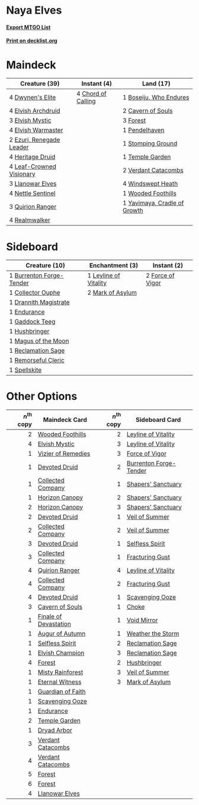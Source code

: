 # Naya Elves

#### [Export MTGO List](../collection/Naya%20Elves/Naya%20Elves.txt)
#### [Print on decklist.org](http://decklist.org/?deckmain=1%09Boseiju,%20Who%20Endures%0A2%09Cavern%20of%20Souls%0A4%09Chord%20of%20Calling%0A4%09Dwynen's%20Elite%0A4%09Elvish%20Archdruid%0A3%09Elvish%20Mystic%0A4%09Elvish%20Warmaster%0A2%09Ezuri,%20Renegade%20Leader%0A3%09Forest%0A4%09Heritage%20Druid%0A4%09Leaf-Crowned%20Visionary%0A3%09Llanowar%20Elves%0A4%09Nettle%20Sentinel%0A1%09Pendelhaven%0A3%09Quirion%20Ranger%0A4%09Realmwalker%0A1%09Stomping%20Ground%0A1%09Temple%20Garden%0A2%09Verdant%20Catacombs%0A4%09Windswept%20Heath%0A1%09Wooded%20Foothills%0A1%09Yavimaya,%20Cradle%20of%20Growth&deckside=1%09Burrenton%20Forge-Tender%0A1%09Collector%20Ouphe%0A1%09Drannith%20Magistrate%0A1%09Endurance%0A2%09Force%20of%20Vigor%0A1%09Gaddock%20Teeg%0A1%09Hushbringer%0A1%09Leyline%20of%20Vitality%0A1%09Magus%20of%20the%20Moon%0A2%09Mark%20of%20Asylum%0A1%09Reclamation%20Sage%0A1%09Remorseful%20Cleric%0A1%09Spellskite)
# Maindeck

|                                           Creature (39)                                           |                                         Instant (4)                                         |                                               Land (17)                                               |
|---------------------------------------------------------------------------------------------------|---------------------------------------------------------------------------------------------|-------------------------------------------------------------------------------------------------------|
|4 [Dwynen's Elite](http://gatherer.wizards.com/Pages/Card/Details.aspx?multiverseid=442739)        |4 [Chord of Calling](http://gatherer.wizards.com/Pages/Card/Details.aspx?multiverseid=383209)|1 [Boseiju, Who Endures](http://gatherer.wizards.com/Pages/Card/Details.aspx?multiverseid=548579)      |
|4 [Elvish Archdruid](http://gatherer.wizards.com/Pages/Card/Details.aspx?multiverseid=389498)      |                                                                                             |2 [Cavern of Souls](http://gatherer.wizards.com/Pages/Card/Details.aspx?multiverseid=278058)           |
|3 [Elvish Mystic](http://gatherer.wizards.com/Pages/Card/Details.aspx?multiverseid=389499)         |                                                                                             |3 [Forest](http://gatherer.wizards.com/Pages/Card/Details.aspx?multiverseid=439860)                    |
|4 [Elvish Warmaster](http://gatherer.wizards.com/Pages/Card/Details.aspx?multiverseid=503780)      |                                                                                             |1 [Pendelhaven](http://gatherer.wizards.com/Pages/Card/Details.aspx?multiverseid=442233)               |
|2 [Ezuri, Renegade Leader](http://gatherer.wizards.com/Pages/Card/Details.aspx?multiverseid=389511)|                                                                                             |1 [Stomping Ground](http://gatherer.wizards.com/Pages/Card/Details.aspx?multiverseid=405110)           |
|4 [Heritage Druid](http://gatherer.wizards.com/Pages/Card/Details.aspx?multiverseid=413713)        |                                                                                             |1 [Temple Garden](http://gatherer.wizards.com/Pages/Card/Details.aspx?multiverseid=405112)             |
|4 [Leaf-Crowned Visionary](http://gatherer.wizards.com/Pages/Card/Details.aspx?multiverseid=574647)|                                                                                             |2 [Verdant Catacombs](http://gatherer.wizards.com/Pages/Card/Details.aspx?multiverseid=405113)         |
|3 [Llanowar Elves](http://gatherer.wizards.com/Pages/Card/Details.aspx?multiverseid=129626)        |                                                                                             |4 [Windswept Heath](http://gatherer.wizards.com/Pages/Card/Details.aspx?multiverseid=405115)           |
|4 [Nettle Sentinel](http://gatherer.wizards.com/Pages/Card/Details.aspx?multiverseid=442171)       |                                                                                             |1 [Wooded Foothills](http://gatherer.wizards.com/Pages/Card/Details.aspx?multiverseid=405116)          |
|3 [Quirion Ranger](http://gatherer.wizards.com/Pages/Card/Details.aspx?multiverseid=3674)          |                                                                                             |1 [Yavimaya, Cradle of Growth](http://gatherer.wizards.com/Pages/Card/Details.aspx?multiverseid=522337)|
|4 [Realmwalker](http://gatherer.wizards.com/Pages/Card/Details.aspx?multiverseid=503804)           |                                                                                             |                                                                                                       |


# Sideboard

|                                           Creature (10)                                           |                                        Enchantment (3)                                         |                                        Instant (2)                                        |
|---------------------------------------------------------------------------------------------------|------------------------------------------------------------------------------------------------|-------------------------------------------------------------------------------------------|
|1 [Burrenton Forge-Tender](http://gatherer.wizards.com/Pages/Card/Details.aspx?multiverseid=438580)|1 [Leyline of Vitality](http://gatherer.wizards.com/Pages/Card/Details.aspx?multiverseid=205031)|2 [Force of Vigor](http://gatherer.wizards.com/Pages/Card/Details.aspx?multiverseid=464113)|
|1 [Collector Ouphe](http://gatherer.wizards.com/Pages/Card/Details.aspx?multiverseid=464107)       |2 [Mark of Asylum](http://gatherer.wizards.com/Pages/Card/Details.aspx?multiverseid=186615)     |                                                                                           |
|1 [Drannith Magistrate](http://gatherer.wizards.com/Pages/Card/Details.aspx?multiverseid=479531)   |                                                                                                |                                                                                           |
|1 [Endurance](http://gatherer.wizards.com/Pages/Card/Details.aspx?multiverseid=522233)             |                                                                                                |                                                                                           |
|1 [Gaddock Teeg](http://gatherer.wizards.com/Pages/Card/Details.aspx?multiverseid=140188)          |                                                                                                |                                                                                           |
|1 [Hushbringer](http://gatherer.wizards.com/Pages/Card/Details.aspx?multiverseid=472980)           |                                                                                                |                                                                                           |
|1 [Magus of the Moon](http://gatherer.wizards.com/Pages/Card/Details.aspx?multiverseid=136152)     |                                                                                                |                                                                                           |
|1 [Reclamation Sage](http://gatherer.wizards.com/Pages/Card/Details.aspx?multiverseid=389651)      |                                                                                                |                                                                                           |
|1 [Remorseful Cleric](http://gatherer.wizards.com/Pages/Card/Details.aspx?multiverseid=447169)     |                                                                                                |                                                                                           |
|1 [Spellskite](http://gatherer.wizards.com/Pages/Card/Details.aspx?multiverseid=397743)            |                                                                                                |                                                                                           |


# Other Options

|*n*<sup>th</sup> copy|                                         Maindeck Card                                          |*n*<sup>th</sup> copy|                                         Sideboard Card                                          |
|--------------------:|------------------------------------------------------------------------------------------------|--------------------:|-------------------------------------------------------------------------------------------------|
|                    2|[Wooded Foothills](http://gatherer.wizards.com/Pages/Card/Details.aspx?multiverseid=405116)     |                    2|[Leyline of Vitality](http://gatherer.wizards.com/Pages/Card/Details.aspx?multiverseid=205031)   |
|                    4|[Elvish Mystic](http://gatherer.wizards.com/Pages/Card/Details.aspx?multiverseid=389499)        |                    3|[Leyline of Vitality](http://gatherer.wizards.com/Pages/Card/Details.aspx?multiverseid=205031)   |
|                    1|[Vizier of Remedies](http://gatherer.wizards.com/Pages/Card/Details.aspx?multiverseid=426740)   |                    3|[Force of Vigor](http://gatherer.wizards.com/Pages/Card/Details.aspx?multiverseid=464113)        |
|                    1|[Devoted Druid](http://gatherer.wizards.com/Pages/Card/Details.aspx?multiverseid=135500)        |                    2|[Burrenton Forge-Tender](http://gatherer.wizards.com/Pages/Card/Details.aspx?multiverseid=438580)|
|                    1|[Collected Company](http://gatherer.wizards.com/Pages/Card/Details.aspx?multiverseid=394519)    |                    1|[Shapers' Sanctuary](http://gatherer.wizards.com/Pages/Card/Details.aspx?multiverseid=435362)    |
|                    1|[Horizon Canopy](http://gatherer.wizards.com/Pages/Card/Details.aspx?multiverseid=409571)       |                    2|[Shapers' Sanctuary](http://gatherer.wizards.com/Pages/Card/Details.aspx?multiverseid=435362)    |
|                    2|[Horizon Canopy](http://gatherer.wizards.com/Pages/Card/Details.aspx?multiverseid=409571)       |                    3|[Shapers' Sanctuary](http://gatherer.wizards.com/Pages/Card/Details.aspx?multiverseid=435362)    |
|                    2|[Devoted Druid](http://gatherer.wizards.com/Pages/Card/Details.aspx?multiverseid=135500)        |                    1|[Veil of Summer](http://gatherer.wizards.com/Pages/Card/Details.aspx?multiverseid=466952)        |
|                    2|[Collected Company](http://gatherer.wizards.com/Pages/Card/Details.aspx?multiverseid=394519)    |                    2|[Veil of Summer](http://gatherer.wizards.com/Pages/Card/Details.aspx?multiverseid=466952)        |
|                    3|[Devoted Druid](http://gatherer.wizards.com/Pages/Card/Details.aspx?multiverseid=135500)        |                    1|[Selfless Spirit](http://gatherer.wizards.com/Pages/Card/Details.aspx?multiverseid=414332)       |
|                    3|[Collected Company](http://gatherer.wizards.com/Pages/Card/Details.aspx?multiverseid=394519)    |                    1|[Fracturing Gust](http://gatherer.wizards.com/Pages/Card/Details.aspx?multiverseid=146759)       |
|                    4|[Quirion Ranger](http://gatherer.wizards.com/Pages/Card/Details.aspx?multiverseid=3674)         |                    4|[Leyline of Vitality](http://gatherer.wizards.com/Pages/Card/Details.aspx?multiverseid=205031)   |
|                    4|[Collected Company](http://gatherer.wizards.com/Pages/Card/Details.aspx?multiverseid=394519)    |                    2|[Fracturing Gust](http://gatherer.wizards.com/Pages/Card/Details.aspx?multiverseid=146759)       |
|                    4|[Devoted Druid](http://gatherer.wizards.com/Pages/Card/Details.aspx?multiverseid=135500)        |                    1|[Scavenging Ooze](http://gatherer.wizards.com/Pages/Card/Details.aspx?multiverseid=420783)       |
|                    3|[Cavern of Souls](http://gatherer.wizards.com/Pages/Card/Details.aspx?multiverseid=278058)      |                    1|[Choke](http://gatherer.wizards.com/Pages/Card/Details.aspx?multiverseid=45431)                  |
|                    1|[Finale of Devastation](http://gatherer.wizards.com/Pages/Card/Details.aspx?multiverseid=461087)|                    1|[Void Mirror](http://gatherer.wizards.com/Pages/Card/Details.aspx?multiverseid=522318)           |
|                    1|[Augur of Autumn](http://gatherer.wizards.com/Pages/Card/Details.aspx?multiverseid=534952)      |                    1|[Weather the Storm](http://gatherer.wizards.com/Pages/Card/Details.aspx?multiverseid=464140)     |
|                    1|[Selfless Spirit](http://gatherer.wizards.com/Pages/Card/Details.aspx?multiverseid=414332)      |                    2|[Reclamation Sage](http://gatherer.wizards.com/Pages/Card/Details.aspx?multiverseid=389651)      |
|                    1|[Elvish Champion](http://gatherer.wizards.com/Pages/Card/Details.aspx?multiverseid=129534)      |                    3|[Reclamation Sage](http://gatherer.wizards.com/Pages/Card/Details.aspx?multiverseid=389651)      |
|                    4|[Forest](http://gatherer.wizards.com/Pages/Card/Details.aspx?multiverseid=439860)               |                    2|[Hushbringer](http://gatherer.wizards.com/Pages/Card/Details.aspx?multiverseid=472980)           |
|                    1|[Misty Rainforest](http://gatherer.wizards.com/Pages/Card/Details.aspx?multiverseid=405102)     |                    3|[Veil of Summer](http://gatherer.wizards.com/Pages/Card/Details.aspx?multiverseid=466952)        |
|                    1|[Eternal Witness](http://gatherer.wizards.com/Pages/Card/Details.aspx?multiverseid=51628)       |                    3|[Mark of Asylum](http://gatherer.wizards.com/Pages/Card/Details.aspx?multiverseid=186615)        |
|                    1|[Guardian of Faith](http://gatherer.wizards.com/Pages/Card/Details.aspx?multiverseid=527305)    |                     |                                                                                                 |
|                    1|[Scavenging Ooze](http://gatherer.wizards.com/Pages/Card/Details.aspx?multiverseid=420783)      |                     |                                                                                                 |
|                    1|[Endurance](http://gatherer.wizards.com/Pages/Card/Details.aspx?multiverseid=522233)            |                     |                                                                                                 |
|                    2|[Temple Garden](http://gatherer.wizards.com/Pages/Card/Details.aspx?multiverseid=405112)        |                     |                                                                                                 |
|                    1|[Dryad Arbor](http://gatherer.wizards.com/Pages/Card/Details.aspx?multiverseid=136196)          |                     |                                                                                                 |
|                    3|[Verdant Catacombs](http://gatherer.wizards.com/Pages/Card/Details.aspx?multiverseid=405113)    |                     |                                                                                                 |
|                    4|[Verdant Catacombs](http://gatherer.wizards.com/Pages/Card/Details.aspx?multiverseid=405113)    |                     |                                                                                                 |
|                    5|[Forest](http://gatherer.wizards.com/Pages/Card/Details.aspx?multiverseid=439860)               |                     |                                                                                                 |
|                    6|[Forest](http://gatherer.wizards.com/Pages/Card/Details.aspx?multiverseid=439860)               |                     |                                                                                                 |
|                    4|[Llanowar Elves](http://gatherer.wizards.com/Pages/Card/Details.aspx?multiverseid=129626)       |                     |                                                                                                 |

